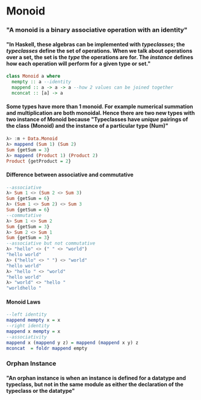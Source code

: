 # Monoid

### "A monoid is a binary associative operation with an identity"

#### "In Haskell, these algebras can be implemented with *typeclasses*; the *typeclasses* define the set of operations. When we talk about operations over a set, the set is the *type* the operations are for. The *instance* defines how each operation will perform for a given type or set."
```haskell
class Monoid a where
  mempty :: a --identity
  mappend :: a -> a -> a --how 2 values can be joined together
  mconcat :: [a] -> a
```

#### Some types have more than 1 monoid. For example numerical summation and multiplication are both monoidal. Hence there are two new types with two instance of Monoid because "Typeclasses have *unique* pairings of the class (Monoid) and the instance of a particular type (Num)"
```haskell
λ> :m + Data.Monoid
λ> mappend (Sum 1) (Sum 2)
Sum {getSum = 3}
λ> mappend (Product 1) (Product 2)
Product {getProduct = 2}
```

#### Difference between associative and commutative
```haskell
--associative
λ> Sum 1 <> (Sum 2 <> Sum 3)
Sum {getSum = 6}
λ> (Sum 1 <> Sum 2) <> Sum 3
Sum {getSum = 6}
--commutative
λ> Sum 1 <> Sum 2
Sum {getSum = 3}
λ> Sum 2 <> Sum 1
Sum {getSum = 3}
--associative but not commutative
λ> "hello" <> (" " <> "world")
"hello world"
λ> ("hello" <> " ") <> "world"
"hello world"
λ> "hello " <> "world"
"hello world"
λ> "world" <> "hello "
"worldhello "
```

#### Monoid Laws
```haskell
--left identity
mappend mempty x = x
--right identity
mappend x mempty = x
--associativity
mappend x (mappend y z) = mappend (mappend x y) z
mconcat  = foldr mappend empty
```

### Orphan Instance
#### "An orphan instance is when an instance is defined for a datatype and typeclass, but not in the same module as either the declaration of the typeclass or the datatype"
